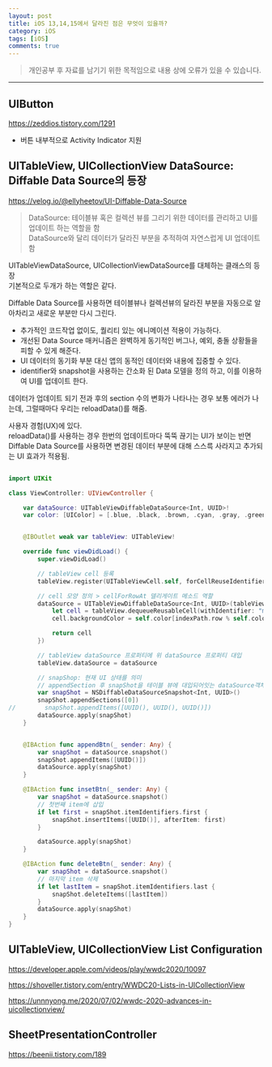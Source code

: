```yaml
---
layout: post
title: iOS 13,14,15에서 달라진 점은 무엇이 있을까?
category: iOS
tags: [iOS]
comments: true
---
```


> 개인공부 후 자료를 남기기 위한 목적임으로 내용 상에 오류가 있을 수 있습니다.    

<hr>


## UIButton

https://zeddios.tistory.com/1291

- 버튼 내부적으로 Activity Indicator 지원

## UITableView, UICollectionView DataSource: Diffable Data Source의 등장

https://velog.io/@ellyheetov/UI-Diffable-Data-Source

> DataSource: 테이블뷰 혹은 컬렉션 뷰를 그리기 위한 데이터를 관리하고 UI를 업데이트 하는 역할을 함    
DataSource와 달리 데이터가 달라진 부분을 추적하여 자연스럽게 UI 업데이트 함

UITableViewDataSource, UICollectionViewDataSource를 대체하는 클래스의 등장<br>
기본적으로 두개가 하는 역할은 같다.

Diffable Data Source를 사용하면 테이블뷰나 컬렉션뷰의 달라진 부분을 자동으로 알아차리고 새로운 부분만 다시 그린다.

- 추가적인 코드작업 없이도, 퀄리티 있는 에니메이션 적용이 가능하다.
- 개선된 Data Source 매커니즘은 완벽하게 동기적인 버그나, 예외, 충돌 상황들을 피할 수 있게 해준다.
- UI 데이터의 동기화 부분 대신 앱의 동적인 데이터와 내용에 집중할 수 있다.
- identifier와 snapshot을 사용하는 간소화 된 Data 모델을 정의 하고, 이를 이용하여 UI를 업데이트 한다.

데이터가 업데이트 되기 전과 후의 section 수의 변화가 나타나는 경우 보통 에러가 나는데, 그럴때마다 우리는 reloadData()를 해줌.

사용자 경험(UX)에 있다.<br>
reloadData()를 사용하는 경우 한번의 업데이트마다 뚝뚝 끊기는 UI가 보이는 반면 Diffable Data Source를 사용하면 변경된 데이터 부분에 대해 스스륵 사라지고 추가되는 UI 효과가 적용됨.


```swift

import UIKit

class ViewController: UIViewController {

    var dataSource: UITableViewDiffableDataSource<Int, UUID>!
    var color: [UIColor] = [.blue, .black, .brown, .cyan, .gray, .green, .magenta]


    @IBOutlet weak var tableView: UITableView!

    override func viewDidLoad() {
        super.viewDidLoad()

        // tableView cell 등록
        tableView.register(UITableViewCell.self, forCellReuseIdentifier: "myCell")

        // cell 모양 정의 > cellForRowAt 델리게이트 메소드 역할
        dataSource = UITableViewDiffableDataSource<Int, UUID>(tableView: tableView, cellProvider: {tableView, indexPath, itemIdentifier in
            let cell = tableView.dequeueReusableCell(withIdentifier: "myCell", for: indexPath)
            cell.backgroundColor = self.color[indexPath.row % self.color.count]

            return cell
        })

        // tableView dataSource 프로퍼티에 위 dataSource 프로퍼티 대입
        tableView.dataSource = dataSource

        // snapShop: 현재 UI 상태를 의미
        // appendSection 후 snapShot을 테이블 뷰에 대입되어잇는 dataSource객체에 apply > 자동으로 셀 업데이트
        var snapShot = NSDiffableDataSourceSnapshot<Int, UUID>()
        snapShot.appendSections([0])
//        snapShot.appendItems([UUID(), UUID(), UUID()])
        dataSource.apply(snapShot)
    }


    @IBAction func appendBtn(_ sender: Any) {
        var snapShot = dataSource.snapshot()
        snapShot.appendItems([UUID()])
        dataSource.apply(snapShot)
    }

    @IBAction func insetBtn(_ sender: Any) {
        var snapShot = dataSource.snapshot()
        // 첫번째 item에 삽입
        if let first = snapShot.itemIdentifiers.first {
            snapShot.insertItems([UUID()], afterItem: first)
        }

        dataSource.apply(snapShot)
    }

    @IBAction func deleteBtn(_ sender: Any) {
        var snapShot = dataSource.snapshot()
        // 마지막 item 삭제
        if let lastItem = snapShot.itemIdentifiers.last {
            snapShot.deleteItems([lastItem])
        }
        dataSource.apply(snapShot)
    }
}
```


## UITableView, UICollectionView List Configuration

https://developer.apple.com/videos/play/wwdc2020/10097

https://shoveller.tistory.com/entry/WWDC20-Lists-in-UICollectionView

https://unnnyong.me/2020/07/02/wwdc-2020-advances-in-uicollectionview/

## SheetPresentationController

https://beenii.tistory.com/189

